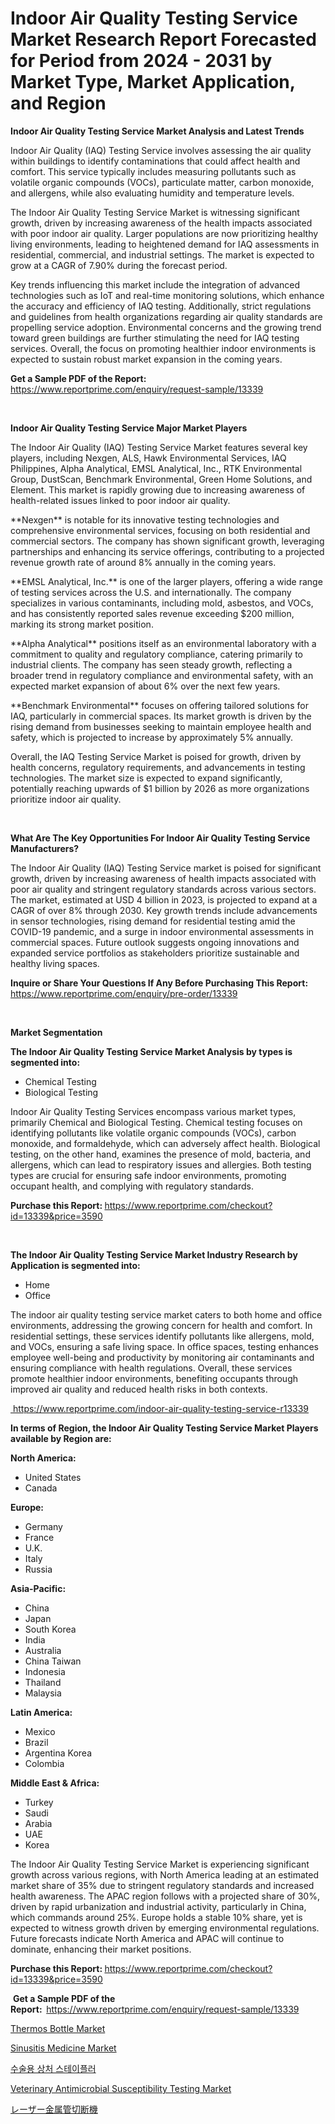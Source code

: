 <p><h1>Indoor Air Quality Testing Service Market Research Report Forecasted for Period from 2024 -  2031 by Market Type, Market Application, and Region</h1></p><p><strong>Indoor Air Quality Testing Service Market Analysis and Latest Trends</strong></p>
<p><p>Indoor Air Quality (IAQ) Testing Service involves assessing the air quality within buildings to identify contaminations that could affect health and comfort. This service typically includes measuring pollutants such as volatile organic compounds (VOCs), particulate matter, carbon monoxide, and allergens, while also evaluating humidity and temperature levels.</p><p>The Indoor Air Quality Testing Service Market is witnessing significant growth, driven by increasing awareness of the health impacts associated with poor indoor air quality. Larger populations are now prioritizing healthy living environments, leading to heightened demand for IAQ assessments in residential, commercial, and industrial settings. The market is expected to grow at a CAGR of 7.90% during the forecast period.</p><p>Key trends influencing this market include the integration of advanced technologies such as IoT and real-time monitoring solutions, which enhance the accuracy and efficiency of IAQ testing. Additionally, strict regulations and guidelines from health organizations regarding air quality standards are propelling service adoption. Environmental concerns and the growing trend toward green buildings are further stimulating the need for IAQ testing services. Overall, the focus on promoting healthier indoor environments is expected to sustain robust market expansion in the coming years.</p></p>
<p><strong>Get a Sample PDF of the Report:&nbsp;</strong> <a href="https://www.reportprime.com/enquiry/request-sample/13339">https://www.reportprime.com/enquiry/request-sample/13339</a></p>
<p>&nbsp;</p>
<p><strong>Indoor Air Quality Testing Service Major Market Players</strong></p>
<p><p>The Indoor Air Quality (IAQ) Testing Service Market features several key players, including Nexgen, ALS, Hawk Environmental Services, IAQ Philippines, Alpha Analytical, EMSL Analytical, Inc., RTK Environmental Group, DustScan, Benchmark Environmental, Green Home Solutions, and Element. This market is rapidly growing due to increasing awareness of health-related issues linked to poor indoor air quality.</p><p>**Nexgen** is notable for its innovative testing technologies and comprehensive environmental services, focusing on both residential and commercial sectors. The company has shown significant growth, leveraging partnerships and enhancing its service offerings, contributing to a projected revenue growth rate of around 8% annually in the coming years.</p><p>**EMSL Analytical, Inc.** is one of the larger players, offering a wide range of testing services across the U.S. and internationally. The company specializes in various contaminants, including mold, asbestos, and VOCs, and has consistently reported sales revenue exceeding $200 million, marking its strong market position.</p><p>**Alpha Analytical** positions itself as an environmental laboratory with a commitment to quality and regulatory compliance, catering primarily to industrial clients. The company has seen steady growth, reflecting a broader trend in regulatory compliance and environmental safety, with an expected market expansion of about 6% over the next few years.</p><p>**Benchmark Environmental** focuses on offering tailored solutions for IAQ, particularly in commercial spaces. Its market growth is driven by the rising demand from businesses seeking to maintain employee health and safety, which is projected to increase by approximately 5% annually.</p><p>Overall, the IAQ Testing Service Market is poised for growth, driven by health concerns, regulatory requirements, and advancements in testing technologies. The market size is expected to expand significantly, potentially reaching upwards of $1 billion by 2026 as more organizations prioritize indoor air quality.</p></p>
<p>&nbsp;</p>
<p><strong>What Are The Key Opportunities For Indoor Air Quality Testing Service Manufacturers?</strong></p>
<p><p>The Indoor Air Quality (IAQ) Testing Service market is poised for significant growth, driven by increasing awareness of health impacts associated with poor air quality and stringent regulatory standards across various sectors. The market, estimated at USD 4 billion in 2023, is projected to expand at a CAGR of over 8% through 2030. Key growth trends include advancements in sensor technologies, rising demand for residential testing amid the COVID-19 pandemic, and a surge in indoor environmental assessments in commercial spaces. Future outlook suggests ongoing innovations and expanded service portfolios as stakeholders prioritize sustainable and healthy living spaces.</p></p>
<p><strong>Inquire or Share Your Questions If Any Before Purchasing This Report:</strong> <a href="https://www.reportprime.com/enquiry/pre-order/13339">https://www.reportprime.com/enquiry/pre-order/13339</a></p>
<p>&nbsp;</p>
<p><strong>Market Segmentation</strong></p>
<p><strong>The Indoor Air Quality Testing Service Market Analysis by types is segmented into:</strong></p>
<p><ul><li>Chemical Testing</li><li>Biological Testing</li></ul></p>
<p><p>Indoor Air Quality Testing Services encompass various market types, primarily Chemical and Biological Testing. Chemical testing focuses on identifying pollutants like volatile organic compounds (VOCs), carbon monoxide, and formaldehyde, which can adversely affect health. Biological testing, on the other hand, examines the presence of mold, bacteria, and allergens, which can lead to respiratory issues and allergies. Both testing types are crucial for ensuring safe indoor environments, promoting occupant health, and complying with regulatory standards.</p></p>
<p><strong>Purchase this Report:&nbsp;</strong><a href="https://www.reportprime.com/checkout?id=13339&price=3590">https://www.reportprime.com/checkout?id=13339&price=3590</a></p>
<p>&nbsp;</p>
<p><strong>The Indoor Air Quality Testing Service Market Industry Research by Application is segmented into:</strong></p>
<p><ul><li>Home</li><li>Office</li></ul></p>
<p><p>The indoor air quality testing service market caters to both home and office environments, addressing the growing concern for health and comfort. In residential settings, these services identify pollutants like allergens, mold, and VOCs, ensuring a safe living space. In office spaces, testing enhances employee well-being and productivity by monitoring air contaminants and ensuring compliance with health regulations. Overall, these services promote healthier indoor environments, benefiting occupants through improved air quality and reduced health risks in both contexts.</p></p>
<p><a href="https://www.reportprime.com/indoor-air-quality-testing-service-r13339">&nbsp;https://www.reportprime.com/indoor-air-quality-testing-service-r13339</a></p>
<p><strong>In terms of Region, the Indoor Air Quality Testing Service Market Players available by Region are:</strong></p>
<p>
    <p> <strong> North America: </strong>
        <ul>
            <li>United States</li>
            <li>Canada</li>
        </ul>
        </p> 
    <p> <strong> Europe: </strong>
        <ul>
            <li>Germany</li>
            <li>France</li>
            <li>U.K.</li>
            <li>Italy</li>
            <li>Russia</li>
        </ul>
        </p> 
    <p> <strong> Asia-Pacific: </strong>
        <ul>
            <li>China</li>
            <li>Japan</li>
            <li>South Korea</li>
            <li>India</li>
            <li>Australia</li>
            <li>China Taiwan</li>
            <li>Indonesia</li>
            <li>Thailand</li>
            <li>Malaysia</li>
        </ul>
        </p> 
    <p> <strong> Latin America: </strong>
        <ul>
            <li>Mexico</li>
            <li>Brazil</li>
            <li>Argentina Korea</li>
            <li>Colombia</li>
        </ul>
        </p> 
    <p> <strong> Middle East & Africa: </strong>
        <ul>
            <li>Turkey</li>
            <li>Saudi</li>
            <li>Arabia</li>
            <li>UAE</li>
            <li>Korea</li>
        </ul>
    </p>
    </p>
<p><p>The Indoor Air Quality Testing Service Market is experiencing significant growth across various regions, with North America leading at an estimated market share of 35% due to stringent regulatory standards and increased health awareness. The APAC region follows with a projected share of 30%, driven by rapid urbanization and industrial activity, particularly in China, which commands around 25%. Europe holds a stable 10% share, yet is expected to witness growth driven by emerging environmental regulations. Future forecasts indicate North America and APAC will continue to dominate, enhancing their market positions.</p></p>
<p><strong>Purchase this Report: </strong><a href="https://www.reportprime.com/checkout?id=13339&price=3590">https://www.reportprime.com/checkout?id=13339&price=3590</a></p>
<p>&nbsp;<strong>Get a Sample PDF of the Report:&nbsp;&nbsp;</strong><a href="https://www.reportprime.com/enquiry/request-sample/13339">https://www.reportprime.com/enquiry/request-sample/13339</a></p>
<p><strong></strong></p>
<p><p><a href="https://issuu.com/reportprime-2/docs/thermos-bottle-market-size-2030.ppt_a62a53a20fa9bf">Thermos Bottle Market</a></p><p><a href="https://www.linkedin.com/pulse/what-growth-drivers-sinusitis-medicine-market-comprehensive-wwgkc?trackingId=PHL%2BJdQXQQ6kof4jt1ZVpA%3D%3D">Sinusitis Medicine Market</a></p><p><a href="https://medium.com/@waynewood21/%EC%84%B8%EA%B3%84-surgical-wound-staplers-market-%EC%9D%80-2024%EC%97%90%EC%84%9C-2031%EB%A1%9C-%EC%97%B0%ED%8F%89%EA%B7%A0-%EC%A6%9D%EA%B0%80%EC%9C%A8%EC%9D%84-%EB%B3%B4%EC%9D%BC-%EA%B2%83%EC%9C%BC%EB%A1%9C-%EC%98%88%EC%83%81%EB%90%A9%EB%8B%88%EB%8B%A4-c52548efb163?postPublishedType=initial">수술용 상처 스테이플러</a></p><p><a href="https://www.linkedin.com/pulse/charting-future-comprehensive-analysis-global-veterinary-15pff?trackingId=%2BvBvOqKwQJqgv5f5k2s1rQ%3D%3D">Veterinary Antimicrobial Susceptibility Testing Market</a></p><p><a href="https://medium.com/@uyjtuy6/laser-metal-tube-cutting-machines-market-%E3%81%AF-%E3%82%B3%E3%82%B9%E3%83%88%E7%AE%A1%E7%90%86%E3%81%A8%E5%8A%B9%E7%8E%87%E5%90%91%E4%B8%8A%E3%82%92%E5%84%AA%E5%85%88%E3%81%97%E3%81%BE%E3%81%99-%E3%81%95%E3%82%89%E3%81%AB-%E5%A0%B1%E5%91%8A%E6%9B%B8%E3%81%AF%E5%B8%82%E5%A0%B4%E3%81%AE%E9%9C%80%E8%A6%81%E9%9D%A2%E3%81%A8%E4%BE%9B%E7%B5%A6%E9%9D%A2%E3%81%AE%E4%B8%A1%E6%96%B9%E3%82%92%E3%82%AB%E3%83%90%E3%83%BC%E3%81%97%E3%81%A6%E3%81%84%E3%81%BE%E3%81%99-laser-72bbb05e297d?postPublishedType=initial">レーザー金属管切断機</a></p></p>